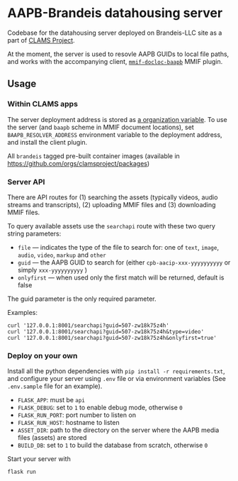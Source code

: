 # AAPB-Brandeis datahousing server

Codebase for the datahousing server deployed on Brandeis-LLC site as a part of [CLAMS Project](https://www.clams.ai). 

At the moment, the server is used to resovle AAPB GUIDs to local file paths, and works with the accompanying client, [`mmif-docloc-baapb`](https://github.com/clamsproject/mmif-docloc-baapb) MMIF plugin.

## Usage 

### Within CLAMS apps
The server deployment address is stored as [a organization variable](https://github.com/organizations/clamsproject/settings/variables/actions). To use the server (and `baapb` scheme in MMIF document locations), set `BAAPB_RESOLVER_ADDRESS` environment variable to the deployment address, and install the client plugin. 


All `brandeis` tagged pre-built container images (available in https://github.com/orgs/clamsproject/packages) 


### Server API

There are API routes for (1) searching the assets (typically videos, audio streams and transcripts), (2) uploading MMIF files and (3) downloading MMIF files.

To query available assets use the `searchapi` route with these two query string parameters:

* `file` — indicates the type of the file to search for: one of `text`, `image`, `audio`, `video`, `markup` and `other`
* `guid` — the AAPB GUID to search for (either `cpb-aacip-xxx-yyyyyyyyyy` or simply `xxx-yyyyyyyyyy` )
* `onlyfirst` — when used only the first match will be returned, default is false

The guid parameter is the only required parameter.

Examples:

```
curl '127.0.0.1:8001/searchapi?guid=507-zw18k75z4h'
curl '127.0.0.1:8001/searchapi?guid=507-zw18k75z4h&type=video'
curl '127.0.0.1:8001/searchapi?guid=507-zw18k75z4h&onlyfirst=true'
```

### Deploy on your own

Install all the python dependencies with `pip install -r requirements.txt`, and configure your server using `.env` file or via environment variables (See `.env.sample` file for an example).

* `FLASK_APP`: must be `api`
* `FLASK_DEBUG`: set to `1` to enable debug mode, otherwise `0`
* `FLASK_RUN_PORT`: port number to listen on
* `FLASK_RUN_HOST`: hostname to listen
* `ASSET_DIR`: path to the directory on the server where the AAPB media files (assets) are stored
* `BUILD_DB`: set to `1` to build the database from scratch, otherwise `0`

Start your server with

```bash
flask run
```

